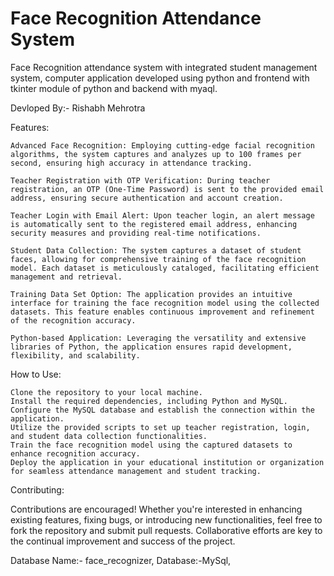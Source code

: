 # Face Recognition Attendance System
Face Recognition attendance system with integrated student management system, computer application developed using python and frontend with tkinter module of python and backend with myaql.

Devloped By:- Rishabh Mehrotra

Features:

    Advanced Face Recognition: Employing cutting-edge facial recognition algorithms, the system captures and analyzes up to 100 frames per second, ensuring high accuracy in attendance tracking.

    Teacher Registration with OTP Verification: During teacher registration, an OTP (One-Time Password) is sent to the provided email address, ensuring secure authentication and account creation.

    Teacher Login with Email Alert: Upon teacher login, an alert message is automatically sent to the registered email address, enhancing security measures and providing real-time notifications.

    Student Data Collection: The system captures a dataset of student faces, allowing for comprehensive training of the face recognition model. Each dataset is meticulously cataloged, facilitating efficient management and retrieval.

    Training Data Set Option: The application provides an intuitive interface for training the face recognition model using the collected datasets. This feature enables continuous improvement and refinement of the recognition accuracy.

    Python-based Application: Leveraging the versatility and extensive libraries of Python, the application ensures rapid development, flexibility, and scalability.

How to Use:

    Clone the repository to your local machine.
    Install the required dependencies, including Python and MySQL.
    Configure the MySQL database and establish the connection within the application.
    Utilize the provided scripts to set up teacher registration, login, and student data collection functionalities.
    Train the face recognition model using the captured datasets to enhance recognition accuracy.
    Deploy the application in your educational institution or organization for seamless attendance management and student tracking.

Contributing:

Contributions are encouraged! Whether you're interested in enhancing existing features, fixing bugs, or introducing new functionalities, feel free to fork the repository and submit pull requests. Collaborative efforts are key to the continual improvement and success of the project.

Database Name:- face_recognizer, Database:-MySql, 
